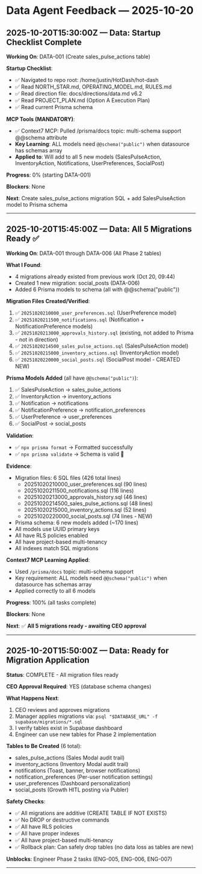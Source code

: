 # Data Agent Feedback — 2025-10-20

## 2025-10-20T15:30:00Z — Data: Startup Checklist Complete

**Working On**: DATA-001 (Create sales_pulse_actions table)

**Startup Checklist**:
- ✅ Navigated to repo root: /home/justin/HotDash/hot-dash
- ✅ Read NORTH_STAR.md, OPERATING_MODEL.md, RULES.md
- ✅ Read direction file: docs/directions/data.md v6.2
- ✅ Read PROJECT_PLAN.md (Option A Execution Plan)
- ✅ Read current Prisma schema

**MCP Tools (MANDATORY)**:
- ✅ Context7 MCP: Pulled /prisma/docs topic: multi-schema support @@schema attribute
- **Key Learning**: ALL models need `@@schema("public")` when datasource has schemas array
- **Applied to**: Will add to all 5 new models (SalesPulseAction, InventoryAction, Notifications, UserPreferences, SocialPost)

**Progress**: 0% (starting DATA-001)

**Blockers**: None

**Next**: Create sales_pulse_actions migration SQL + add SalesPulseAction model to Prisma schema

---

## 2025-10-20T15:45:00Z — Data: All 5 Migrations Ready ✅

**Working On**: DATA-001 through DATA-006 (All Phase 2 tables)

**What I Found**:
- 4 migrations already existed from previous work (Oct 20, 09:44)
- Created 1 new migration: social_posts (DATA-006)
- Added 6 Prisma models to schema (all with @@schema("public"))

**Migration Files Created/Verified**:
1. ✅ `20251020210000_user_preferences.sql` (UserPreference model)
2. ✅ `20251020211500_notifications.sql` (Notification + NotificationPreference models)
3. ✅ `20251020213000_approvals_history.sql` (existing, not added to Prisma - not in direction)
4. ✅ `20251020214500_sales_pulse_actions.sql` (SalesPulseAction model)
5. ✅ `20251020215000_inventory_actions.sql` (InventoryAction model)
6. ✅ `20251020220000_social_posts.sql` (SocialPost model - CREATED NEW)

**Prisma Models Added** (all have `@@schema("public")`):
1. ✅ SalesPulseAction → sales_pulse_actions
2. ✅ InventoryAction → inventory_actions
3. ✅ Notification → notifications
4. ✅ NotificationPreference → notification_preferences
5. ✅ UserPreference → user_preferences
6. ✅ SocialPost → social_posts

**Validation**:
- ✅ `npx prisma format` → Formatted successfully
- ✅ `npx prisma validate` → Schema is valid 🚀

**Evidence**:
- Migration files: 6 SQL files (426 total lines)
  - 20251020210000_user_preferences.sql (90 lines)
  - 20251020211500_notifications.sql (116 lines)
  - 20251020213000_approvals_history.sql (46 lines)
  - 20251020214500_sales_pulse_actions.sql (48 lines)
  - 20251020215000_inventory_actions.sql (52 lines)
  - 20251020220000_social_posts.sql (74 lines - NEW)
- Prisma schema: 6 new models added (~170 lines)
- All models use UUID primary keys
- All have RLS policies enabled
- All have project-based multi-tenancy
- All indexes match SQL migrations

**Context7 MCP Learning Applied**:
- Used `/prisma/docs` topic: multi-schema support
- Key requirement: ALL models need `@@schema("public")` when datasource has schemas array
- Applied correctly to all 6 models

**Progress**: 100% (all tasks complete)

**Blockers**: None

**Next**: ✅ **All 5 migrations ready - awaiting CEO approval**

---

## 2025-10-20T15:50:00Z — Data: Ready for Migration Application

**Status**: COMPLETE - All migration files ready

**CEO Approval Required**: YES (database schema changes)

**What Happens Next**:
1. CEO reviews and approves migrations
2. Manager applies migrations via: `psql "$DATABASE_URL" -f supabase/migrations/*.sql`
3. I verify tables exist in Supabase dashboard
4. Engineer can use new tables for Phase 2 implementation

**Tables to Be Created** (6 total):
- sales_pulse_actions (Sales Modal audit trail)
- inventory_actions (Inventory Modal audit trail)
- notifications (Toast, banner, browser notifications)
- notification_preferences (Per-user notification settings)
- user_preferences (Dashboard personalization)
- social_posts (Growth HITL posting via Publer)

**Safety Checks**:
- ✅ All migrations are additive (CREATE TABLE IF NOT EXISTS)
- ✅ No DROP or destructive commands
- ✅ All have RLS policies
- ✅ All have proper indexes
- ✅ All have project-based multi-tenancy
- ✅ Rollback plan: Can safely drop tables (no data loss as tables are new)

**Unblocks**: Engineer Phase 2 tasks (ENG-005, ENG-006, ENG-007)

---
